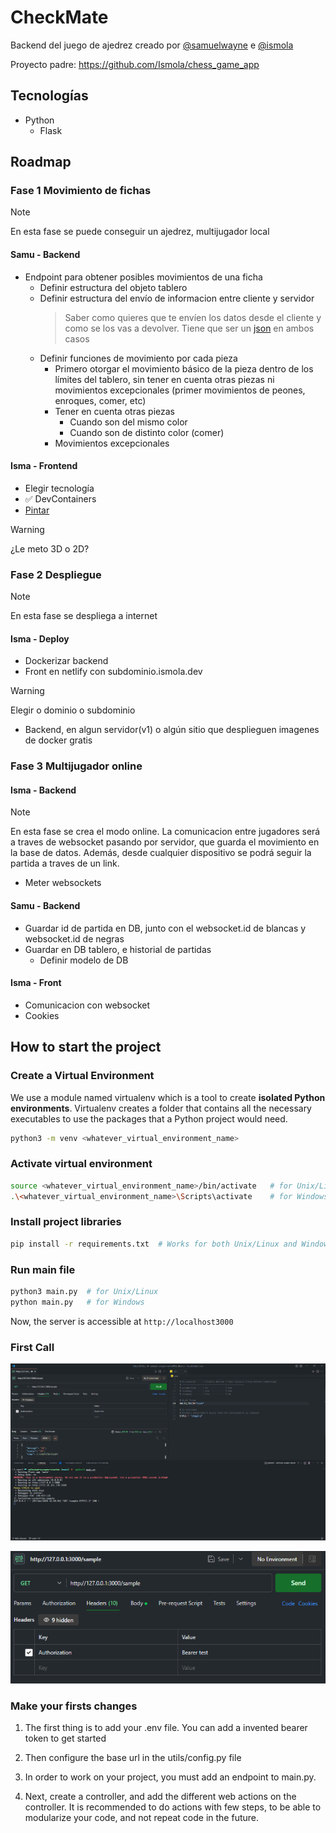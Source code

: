 # CheckMate

Backend del juego de ajedrez creado por  [@samuelwayne](https://github.com/samuelwayne) e [@ismola](https://github.com/Ismola)

Proyecto padre: https://github.com/Ismola/chess_game_app

## Tecnologías
* Python
  * Flask

## Roadmap

### Fase 1 Movimiento de fichas

> [!NOTE]
> En esta fase se puede conseguir un ajedrez, multijugador local

#### Samu - Backend

- Endpoint para obtener posibles movimientos de una ficha
  - Definir estructura del objeto tablero
  - Definir estructura del envío de informacion entre cliente y servidor
    > Saber como quieres que te envíen los datos desde el cliente y como se los vas a devolver. Tiene que ser un [json](https://www.json.org/json-es.html) en ambos casos
  - Definir funciones de movimiento por cada pieza
    - Primero otorgar el movimiento básico de la pieza dentro de los límites del tablero, sin tener en cuenta otras piezas ni movimientos excepcionales (primer movimientos de peones, enroques, comer, etc)
    - Tener en cuenta otras piezas
      - Cuando son del mismo color
      - Cuando son de distinto color (comer)
    - Movimientos excepcionales

#### Isma - Frontend

- Elegir tecnología
- ✅ DevContainers
- [Pintar](https://chessboardjs.com/)

> [!WARNING]
> ¿Le meto 3D o 2D?

### Fase 2 Despliegue

> [!NOTE]
> En esta fase se despliega a internet

#### Isma - Deploy

- Dockerizar backend
- Front en netlify con subdominio.ismola.dev

> [!WARNING]
> Elegir o dominio o subdominio

- Backend, en algun servidor(v1) o algún sitio que desplieguen imagenes de docker gratis

### Fase 3 Multijugador online

#### Isma - Backend

> [!NOTE]
> En esta fase se crea el modo online. La comunicacion entre jugadores será a traves de websocket pasando por servidor, que guarda el movimiento en la base de datos. Además, desde cualquier dispositivo se podrá seguir la partida a traves de un link.

- Meter websockets

#### Samu - Backend

- Guardar id de partida en DB, junto con el websocket.id de blancas y websocket.id de negras
- Guardar en DB tablero, e historial de partidas
  - Definir modelo de DB

#### Isma - Front

- Comunicacion con websocket
- Cookies


## How to start the project

### Create a Virtual Environment

We use a module named virtualenv which is a tool to create **isolated Python environments**. Virtualenv creates a folder that contains all the necessary executables to use the packages that a Python project would need.

```bash
python3 -m venv <whatever_virtual_environment_name>
```

### Activate virtual environment

```bash
source <whatever_virtual_environment_name>/bin/activate   # for Unix/Linux
.\<whatever_virtual_environment_name>\Scripts\activate    # for Windows
```

### Install project libraries

```bash
pip install -r requirements.txt  # Works for both Unix/Linux and Windows
```

### Run main file

```bash
python3 main.py  # for Unix/Linux
python main.py   # for Windows
```

Now, the server is accessible at `http://localhost3000`

### First Call

![First Call](https://github.com/Ismola/selenium-scraper-quickstarter/blob/main/readmeImages/firstcall.png?raw=true)

![Auth Call](https://github.com/Ismola/selenium-scraper-quickstarter/blob/main/readmeImages/authcall.png?raw=true)

### Make your firsts changes

1. The first thing is to add your .env file. You can add a invented bearer token to get started

2. Then configure the base url in the utils/config.py file

3. In order to work on your project, you must add an endpoint to main.py.

4. Next, create a controller, and add the different web actions on the controller. It is recommended to do actions with few steps, to be able to modularize your code, and not repeat code in the future.